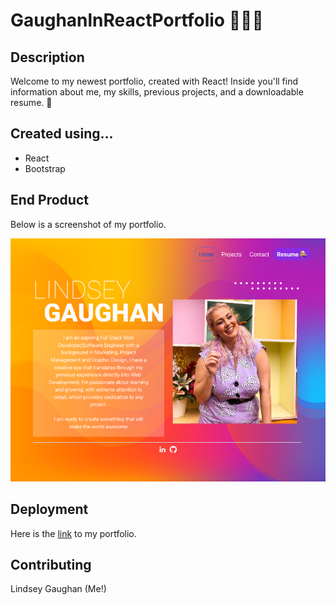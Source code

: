# GaughanlnReactPortfolio 💁🏼‍♀️

## Description

Welcome to my newest portfolio, created with React! Inside you'll find information about me, my skills, previous projects, and a downloadable resume. 💾

## Created using...

* React
* Bootstrap

## End Product 
Below is a screenshot of my portfolio.

![screenshot of Lindsey Gaughan finished portfolio](./src/components/assets/PortfolioDeploy.png)

## Deployment

Here is the [link](https://github.com/gaughanln/gaughanlnReactPortfolio) to my portfolio.

## Contributing
Lindsey Gaughan (Me!)
